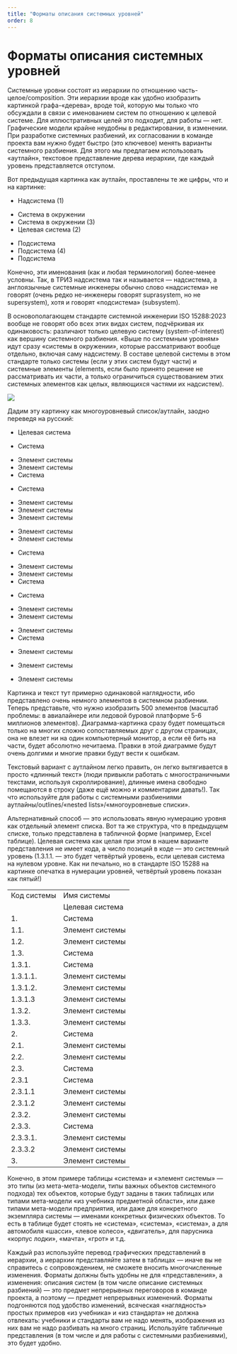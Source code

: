 ```yaml
---
title: "Форматы описания системных уровней"
order: 8
---
```


# Форматы описания системных уровней

Системные уровни состоят из иерархии по отношению часть-целое/composition. Эти иерархии вроде как удобно изобразить картинкой графа-«дерева», вроде той, которую мы только что обсуждали в связи с именованием систем по отношению к целевой системе. Для иллюстративных целей это подходит, для работы — нет. Графические модели крайне неудобны в редактировании, в изменении. При разработке системных разбиений, их согласовании в команде проекта вам нужно будет быстро (это ключевое) менять варианты системного разбиения. Для этого мы предлагаем использовать «аутлайн», текстовое представление дерева иерархии, где каждый уровень представляется отступом.

Вот предыдущая картинка как аутлайн, проставлены те же цифры, что и на картинке:

* Надсистема (1)

+ Система в окружении
+ Система в окружении (3)
+ Целевая система (2)

- Подсистема
- Подсистема (4)
- Подсистема

Конечно, эти именования (как и любая терминология) более-менее условны. Так, в ТРИЗ надсистема так и называется — надсистема, а англоязычные системные инженеры обычно слово «надсистема» не говорят (очень редко не-инженеры говорят suprasystem, но не supersystem), хотя и говорят «подсистема» (subsystem).

В основополагающем стандарте системной инженерии ISO 15288:2023 вообще не говорят обо всех этих видах систем, подчёркивая их одинаковость: различают только целевую систему (system-of-interest) как вершину системного разбиения. «Выше по системным уровням» идут сразу «системы в окружении», которые рассматривают вообще отдельно, включая саму надсистему. В составе целевой системы в этом стандарте только системы (если у этих систем будут части) и системные элементы (elements, если было принято решение не рассматривать их части, а только ограничиться существованием этих системных элементов как целых, являющихся частями их надсистем).

![](/ru/systems-thinking/33.png)

Дадим эту картинку как многоуровневый список/аутлайн, заодно переведя на русский:

* Целевая система

+ Система

- Элемент системы
- Элемент системы
- Система

* Система

+ Элемент системы
+ Элемент системы
+ Элемент системы

* Элемент системы
* Элемент системы

+ Система

- Элемент системы
- Элемент системы
- Система

* Система

+ Элемент системы
+ Элемент системы

* Элемент системы
* Система

+ Элемент системы
+ Элемент системы

+ Элемент системы

Картинка и текст тут примерно одинаковой наглядности, ибо представлено очень немного элементов в системном разбиении. Теперь представьте, что нужно изобразить 500 элементов (масштаб проблемы: в авиалайнере или ледовой буровой платформе 5-6 миллионов элементов). Диаграмма-картинка сразу будет помещаться только на многих сложно сопоставляемых друг с другом страницах, она не влезет ни на один компьютерный монитор, а если её бить на части, будет абсолютно нечитаема. Правки в этой диаграмме будут очень долгими и многие правки будут вести к ошибкам.

Текстовый вариант с аутлайном легко править, он легко вытягивается в просто «длинный текст» (люди привыкли работать с многостраничными текстами, используя скроллирование), длинные имена свободно помещаются в строку (даже ещё можно и комментарии давать!). Так что используйте для работы с системными разбиениями аутлайны/outlines/«nested lists»/«многоуровневые списки».

Альтернативный способ — это использовать явную нумерацию уровня как отдельный элемент списка. Вот та же структура, что в предыдущем списке, только представлена в табличной форме (например, Excel таблице). Целевая система как целая при этом в нашем варианте представления не имеет кода, а число позиций в коде — это системный уровень (1.3.1.1. — это будет четвёртый уровень, если целевая система на нулевом уровне. Как ни печально, но в стандарте ISO 15288 на картинке опечатка в нумерации уровней, четвёртый уровень показан как пятый!)

|  |  |
| --- | --- |
| Код системы | Имя системы |
|  | Целевая система |
| 1. | Система |
| 1.1. | Элемент системы |
| 1.2. | Элемент системы |
| 1.3. | Система |
| 1.3.1. | Система |
| 1.3.1.1. | Элемент системы |
| 1.3.1.2. | Элемент системы |
| 1.3.1.3 | Элемент системы |
| 1.3.2. | Элемент системы |
| 1.3.3. | Элемент системы |
| 2. | Система |
| 2.1. | Элемент системы |
| 2.2. | Элемент системы |
| 2.3. | Система |
| 2.3.1 | Система |
| 2.3.1.1 | Элемент системы |
| 2.3.1.2 | Элемент системы |
| 2.3.2. | Элемент системы |
| 2.3.3. | Система |
| 2.3.3.1. | Элемент системы |
| 2.3.3.2 | Элемент системы |
| 3. | Элемент системы |

Конечно, в этом примере таблицы «система» и «элемент системы» — это типы (из мета-мета-модели, типы важных объектов системного подхода) тех объектов, которые будут заданы в таких таблицах или типами мета-модели «из учебника предметной области», или даже типами мета-модели предприятия, или даже для конкретного экземпляра системы — именами конкретных физических объектов. То есть в таблице будет стоять не «система», «система», «система», а для автомобиля «шасси», «левое колесо», «двигатель», для парусника «корпус лодки», «мачта», «грот» и т.д.

Каждый раз используйте перевод графических представлений в иерархии, а иерархии представляйте затем в таблицах — иначе вы не справитесь с сопровождением, не сможете вносить многочисленные изменения. Форматы должны быть удобны не для «представления», а изменения: описания систем (в том числе описание системных разбиений) — это предмет непрерывных переговоров в команде проекта, а поэтому — предмет непрерывных изменений. Форматы подгоняются под удобство изменений, всяческая «наглядность» простых примеров «из учебника» и «из стандарта» не должна отвлекать: учебники и стандарты вам не надо менять, изображения из них вам не надо разбивать на много страниц. Используйте табличные представления (в том числе и для работы с системными разбиениями), это будет удобно.